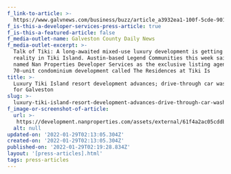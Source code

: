 ```yaml
---
f_link-to-article: >-
  https://www.galvnews.com/business/buzz/article_a3932ea1-100f-5cde-9011-0d39f64b8770.html
f_is-this-a-developer-services-press-article: true
f_is-this-a-featured-article: false
f_media-outlet-name: Galveston County Daily News
f_media-outlet-excerpt: >-
  Talk of Tiki: A long-awaited mixed-use luxury development is getting closer to
  reality in Tiki Island. Austin-based Legend Communities this week said it had
  named Nan Properties Developer Services as the exclusive listing agent for its
  70-unit condominium development called The Residences at Tiki Is
title: >-
  Luxury Tiki Island resort development advances; drive-through car wash planned
  for Galveston
slug: >-
  luxury-tiki-island-resort-development-advances-drive-through-car-wash-planned-for-galveston
f_image-or-screenshot-of-article:
  url: >-
   https://development.nanproperties.com/assets/external/61f4a2ac05cddbd8eab75250_screen20shot202022-01-2120at2010.15.09%20AM.png
  alt: null
updated-on: '2022-01-29T02:13:05.304Z'
created-on: '2022-01-29T02:13:05.304Z'
published-on: '2022-01-29T02:19:28.834Z'
layout: '[press-articles].html'
tags: press-articles
---
```



